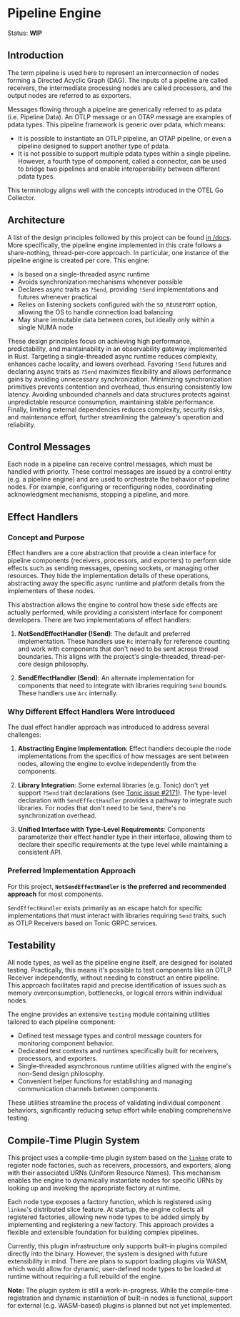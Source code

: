 # Pipeline Engine

Status: **WIP**

## Introduction

The term pipeline is used here to represent an interconnection of nodes forming
a Directed Acyclic Graph (DAG). The inputs of a pipeline are called receivers,
the intermediate processing nodes are called processors, and the output nodes
are referred to as exporters.

Messages flowing through a pipeline are generically referred to as pdata (i.e.
Pipeline Data). An OTLP message or an OTAP message are examples of pdata types.
This pipeline framework is generic over pdata, which means:

- It is possible to instantiate an OTLP pipeline, an OTAP pipeline, or even a
  pipeline designed to support another type of pdata.
- It is not possible to support multiple pdata types within a single pipeline.
  However, a fourth type of component, called a connector, can be used to bridge
  two pipelines and enable interoperability between different pdata types.

This terminology aligns well with the concepts introduced in the OTEL Go
Collector.

## Architecture

A list of the design principles followed by this project can be found
[in /docs](../../docs/design-principles.md). More specifically, the pipeline engine
implemented in this crate follows a share-nothing, thread-per-core approach. In
particular, one instance of the pipeline engine is created per core. This
engine:

- Is based on a single-threaded async runtime
- Avoids synchronization mechanisms whenever possible
- Declares async traits as `?Send`, providing `!Send` implementations and
  futures whenever practical
- Relies on listening sockets configured with the `SO_REUSEPORT` option,
  allowing the OS to handle connection load balancing
- May share immutable data between cores, but ideally only within a single NUMA
  node

These design principles focus on achieving high performance, predictability, and
maintainability in an observability gateway implemented in Rust. Targeting a
single-threaded async runtime reduces complexity, enhances cache locality, and
lowers overhead. Favoring `!Send` futures and declaring async traits as `?Send`
maximizes flexibility and allows performance gains by avoiding unnecessary
synchronization. Minimizing synchronization primitives prevents contention and
overhead, thus ensuring consistently low latency. Avoiding unbounded channels
and data structures protects against unpredictable resource consumption,
maintaining stable performance. Finally, limiting external dependencies reduces
complexity, security risks, and maintenance effort, further streamlining the
gateway's operation and reliability.

## Control Messages

Each node in a pipeline can receive control messages, which must be handled with
priority. These control messages are issued by a control entity (e.g. a pipeline
engine) and are used to orchestrate the behavior of pipeline nodes. For example,
configuring or reconfiguring nodes, coordinating acknowledgment mechanisms,
stopping a pipeline, and more.

## Effect Handlers

### Concept and Purpose

Effect handlers are a core abstraction that provide a clean interface for
pipeline components (receivers, processors, and exporters) to perform side
effects such as sending messages, opening sockets, or managing other resources.
They hide the implementation details of these operations, abstracting away the
specific async runtime and platform details from the implementers of these
nodes.

This abstraction allows the engine to control how these side effects are
actually performed, while providing a consistent interface for component
developers. There are two implementations of effect handlers:

1. **NotSendEffectHandler (!Send)**: The default and preferred implementation.
   These handlers use `Rc` internally for reference counting and work with
   components that don't need to be sent across thread boundaries. This aligns
   with the project's single-threaded, thread-per-core design philosophy.

2. **SendEffectHandler (Send)**: An alternate implementation for components that
   need to integrate with libraries requiring `Send` bounds. These handlers use
   `Arc` internally.

### Why Different Effect Handlers Were Introduced

The dual effect handler approach was introduced to address several challenges:

1. **Abstracting Engine Implementation**: Effect handlers decouple the node
   implementations from the specifics of how messages are sent between nodes,
   allowing the engine to evolve independently from the components.

2. **Library Integration**: Some external libraries (e.g. Tonic) don't yet
   support `?Send` trait declarations (see
   [Tonic issue #2171](https://github.com/hyperium/tonic/issues/2171)). The
   type-level declaration with `SendEffectHandler` provides a pathway to
   integrate such libraries. For nodes that don't need to be `Send`, there's no
   synchronization overhead.

3. **Unified Interface with Type-Level Requirements**: Components parameterize
   their effect handler type in their interface, allowing them to declare their
   specific requirements at the type level while maintaining a consistent API.

### Preferred Implementation Approach

For this project, **`NotSendEffectHandler` is the preferred and recommended
approach** for most components.

`SendEffectHandler` exists primarily as an escape hatch for specific
implementations that must interact with libraries requiring `Send` traits, such
as OTLP Receivers based on Tonic GRPC services.

## Testability

All node types, as well as the pipeline engine itself, are designed for isolated
testing. Practically, this means it's possible to test components like an OTLP
Receiver independently, without needing to construct an entire pipeline. This
approach facilitates rapid and precise identification of issues such as memory
overconsumption, bottlenecks, or logical errors within individual nodes.

The engine provides an extensive `testing` module containing utilities tailored
to each pipeline component:

- Defined test message types and control message counters for monitoring
  component behavior.
- Dedicated test contexts and runtimes specifically built for receivers,
  processors, and exporters.
- Single-threaded asynchronous runtime utilities aligned with the engine's
  non-Send design philosophy.
- Convenient helper functions for establishing and managing communication
  channels between components.

These utilities streamline the process of validating individual component
behaviors, significantly reducing setup effort while enabling comprehensive
testing.

## Compile-Time Plugin System

This project uses a compile-time plugin system based on the
[`linkme`](https://docs.rs/linkme) crate to register node factories, such as
receivers, processors, and exporters, along with their associated URNs (Uniform
Resource Names). This mechanism enables the engine to dynamically instantiate
nodes for specific URNs by looking up and invoking the appropriate factory at
runtime.

Each node type exposes a factory function, which is registered using `linkme`'s
distributed slice feature. At startup, the engine collects all registered
factories, allowing new node types to be added simply by implementing and
registering a new factory. This approach provides a flexible and extensible
foundation for building complex pipelines.

Currently, this plugin infrastructure only supports built-in plugins compiled
directly into the binary. However, the system is designed with future
extensibility in mind. There are plans to support loading plugins via WASM,
which would allow for dynamic, user-defined node types to be loaded at runtime
without requiring a full rebuild of the engine.

**Note:** The plugin system is still a work-in-progress. While the compile-time
registration and dynamic instantiation of built-in nodes is functional, support
for external (e.g. WASM-based) plugins is planned but not yet implemented.
